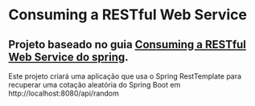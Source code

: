 # Consuming a RESTful Web Service
## Projeto baseado no guia [Consuming a RESTful Web Service do spring](https://spring.io/guides/gs/consuming-rest/).

Este projeto criará uma aplicação que usa o Spring RestTemplate para recuperar uma cotação aleatória do Spring Boot em 
http://localhost:8080/api/random
